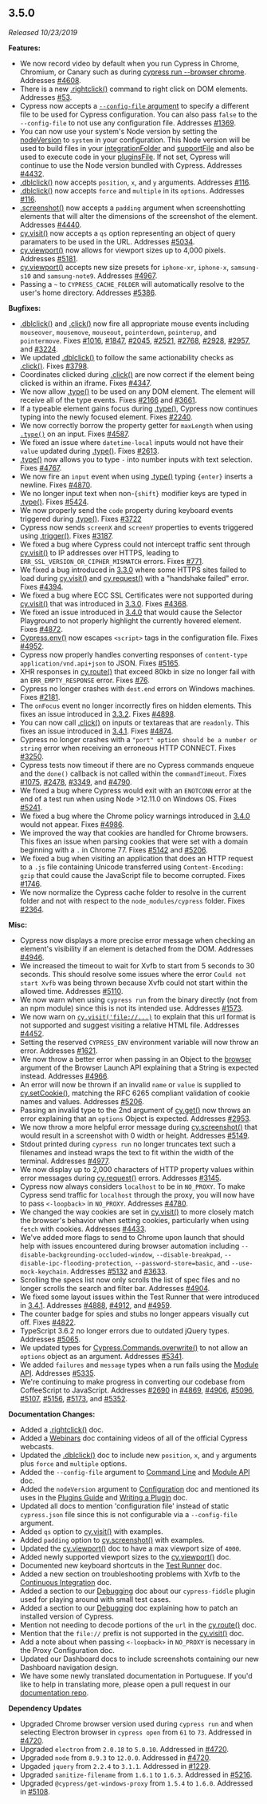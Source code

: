 ## 3.5.0

_Released 10/23/2019_

**Features:**

- We now record video by default when you run Cypress in Chrome, Chromium, or Canary such as during [cypress run --browser chrome](/guides/guides/command-line#cypress-run-browser-lt-browser-name-or-path-gt). Addresses [#4608](https://github.com/cypress-io/cypress/issues/4608).
- There is a new [.rightclick()](/api/commands/rightclick) command to right click on DOM elements. Addresses [#53](https://github.com/cypress-io/cypress/issues/53).
- Cypress now accepts a [`--config-file` argument](/guides/guides/command-line#cypress-run-config-file-lt-config-file-gt) to specify a different file to be used for Cypress configuration. You can also pass `false` to the `--config-file` to not use any configuration file. Addresses [#1369](https://github.com/cypress-io/cypress/issues/1369).
- You can now use your system's Node version by setting the [nodeVersion](/guides/references/configuration#Node-version) to `system` in your configuration. This Node version will be used to build files in your [integrationFolder](/guides/references/configuration#Folders-Files) and [supportFile](/guides/references/configuration#Folders-Files) and also be used to execute code in your [pluginsFile](/guides/references/configuration#Folders-Files). If not set, Cypress will continue to use the Node version bundled with Cypress. Addresses [#4432](https://github.com/cypress-io/cypress/issues/4432).
- [.dblclick()](/api/commands/dblclick) now accepts `position`, `x`, and `y` arguments. Addresses [#116](https://github.com/cypress-io/cypress/issues/116).
- [.dblclick()](/api/commands/dblclick) now accepts `force` and `multiple` in its `options`. Addresses [#116](https://github.com/cypress-io/cypress/issues/116).
- [.screenshot()](/api/commands/screenshot) now accepts a `padding` argument when screenshotting elements that will alter the dimensions of the screenshot of the element. Addresses [#4440](https://github.com/cypress-io/cypress/issues/4440).
- [cy.visit()](/api/commands/visit) now accepts a `qs` option representing an object of query paramaters to be used in the URL. Addresses [#5034](https://github.com/cypress-io/cypress/issues/5034).
- [cy.viewport()](/api/commands/viewport) now allows for viewport sizes up to 4,000 pixels. Addresses [#5181](https://github.com/cypress-io/cypress/issues/5181).
- [cy.viewport()](/api/commands/viewport) accepts new size presets for `iphone-xr`, `iphone-x`, `samsung-s10` and `samsung-note9`. Addresses [#4967](https://github.com/cypress-io/cypress/issues/4967).
- Passing a `~` to `CYPRESS_CACHE_FOLDER` will automatically resolve to the user's home directory. Addresses [#5386](https://github.com/cypress-io/cypress/issues/5386).

**Bugfixes:**

- [.dblclick()](/api/commands/dblclick) and [.click()](/api/commands/click) now fire all appropriate mouse events including `mouseover`, `mousemove`, `mouseout`, `pointerdown`, `pointerup`, and `pointermove`. Fixes [#1016](https://github.com/cypress-io/cypress/issues/1016), [#1847](https://github.com/cypress-io/cypress/issues/1847), [#2045](https://github.com/cypress-io/cypress/issues/2045), [#2521](https://github.com/cypress-io/cypress/issues/2521), [#2768](https://github.com/cypress-io/cypress/issues/2768), [#2928](https://github.com/cypress-io/cypress/issues/2928), [#2957](https://github.com/cypress-io/cypress/issues/2957), and [#3224](https://github.com/cypress-io/cypress/issues/3224).
- We updated [.dblclick()](/api/commands/dblclick) to follow the same actionability checks as [.click()](/api/commands/click). Fixes [#3798](https://github.com/cypress-io/cypress/issues/3798).
- Coordinates clicked during [.click()](/api/commands/click) are now correct if the element being clicked is within an iframe. Fixes [#4347](https://github.com/cypress-io/cypress/issues/4347).
- We now allow [.type()](/api/commands/type) to be used on any DOM element. The element will receive all of the type events. Fixes [#2166](https://github.com/cypress-io/cypress/issues/2166) and [#3661](https://github.com/cypress-io/cypress/issues/3661).
- If a typeable element gains focus during [.type()](/api/commands/type), Cypress now continues typing into the newly focused element. Fixes [#2240](https://github.com/cypress-io/cypress/issues/2240).
- We now correctly borrow the property getter for `maxLength` when using [`.type()`](/api/commands/type) on an input. Fixes [#4587](https://github.com/cypress-io/cypress/issues/4587).
- We fixed an issue where `datetime-local` inputs would not have their `value` updated during [.type()](/api/commands/type). Fixes [#2613](https://github.com/cypress-io/cypress/issues/2613).
- [.type()](/api/commands/type) now allows you to type `-` into number inputs with text selection. Fixes [#4767](https://github.com/cypress-io/cypress/issues/4767).
- We now fire an `input` event when using [.type()](/api/commands/type) typing `{enter}` inserts a newline. Fixes [#4870](https://github.com/cypress-io/cypress/issues/4870).
- We no longer input text when non-`{shift}` modifier keys are typed in [.type()](/api/commands/type). Fixes [#5424](https://github.com/cypress-io/cypress/issues/5424).
- We now properly send the `code` property during keyboard events triggered during [.type()](/api/commands/type). Fixes [#3722](https://github.com/cypress-io/cypress/issues/3722)
- Cypress now sends `screenX` and `screenY` properties to events triggered using [.trigger()](/api/commands/trigger). Fixes [#3187](https://github.com/cypress-io/cypress/issues/3187).
- We fixed a bug where Cypress could not intercept traffic sent through [cy.visit()](/api/commands/visit) to IP addresses over HTTPS, leading to `ERR_SSL_VERSION_OR_CIPHER_MISMATCH` errors. Fixes [#771](https://github.com/cypress-io/cypress/issues/771).
- We fixed a bug introduced in [3.3.0](/guides/references/changelog#3-3-0) where some HTTPS sites failed to load during [cy.visit()](/api/commands/visit) and [cy.request()](/api/commands/request) with a "handshake failed" error. Fixes [#4394](https://github.com/cypress-io/cypress/issues/4394).
- We fixed a bug where ECC SSL Certificates were not supported during [cy.visit()](/api/commands/visit) that was introduced in [3.3.0](/guides/references/changelog#3-3-0). Fixes [#4368](https://github.com/cypress-io/cypress/issues/4368).
- We fixed an issue introduced in [3.4.0](/guides/references/changelog#3-4-0) that would cause the Selector Playground to not properly highlight the currently hovered element. Fixes [#4872](https://github.com/cypress-io/cypress/issues/4872).
- [Cypress.env()](/api/cypress-api/env) now escapes `<script>` tags in the configuration file. Fixes [#4952](https://github.com/cypress-io/cypress/issues/4952).
- Cypress now properly handles converting responses of `content-type` `application/vnd.api+json` to JSON. Fixes [#5165](https://github.com/cypress-io/cypress/issues/5165).
- XHR responses in [cy.route()](/api/commands/route) that exceed 80kb in size no longer fail with an `ERR_EMPTY_RESPONSE` error. Fixes [#76](https://github.com/cypress-io/cypress/issues/76).
- Cypress no longer crashes with `dest.end` errors on Windows machines. Fixes [#2181](https://github.com/cypress-io/cypress/issues/2181).
- The `onFocus` event no longer incorrectly fires on hidden elements. This fixes an issue introduced in [3.3.2](/guides/references/changelog#3-3-2). Fixes [#4898](https://github.com/cypress-io/cypress/issues/4898).
- You can now call [.click()](/api/commands/click) on inputs or textareas that are `readonly`. This fixes an issue introduced in [3.4.1](/guides/references/changelog#3-4-1). Fixes [#4874](https://github.com/cypress-io/cypress/issues/4874).
- Cypress no longer crashes with a `"port" option should be a number or string` error when receiving an erroneous HTTP CONNECT. Fixes [#3250](https://github.com/cypress-io/cypress/issues/3250).
- Cypress tests now timeout if there are no Cypress commands enqueue and the `done()` callback is not called within the `commandTimeout`. Fixes [#1075](https://github.com/cypress-io/cypress/issues/1075), [#2478](https://github.com/cypress-io/cypress/issues/2478), [#3349](https://github.com/cypress-io/cypress/issues/3349), and [#4790](https://github.com/cypress-io/cypress/issues/4790).
- We fixed a bug where Cypress would exit with an `ENOTCONN` error at the end of a test run when using Node >12.11.0 on Windows OS. Fixes [#5241](https://github.com/cypress-io/cypress/issues/5241).
- We fixed a bug where the Chrome policy warnings introduced in [3.4.0](/guides/references/changelog#3-4-0) would not appear. Fixes [#4986](https://github.com/cypress-io/cypress/issues/4986).
- We improved the way that cookies are handled for Chrome browsers. This fixes an issue when parsing cookies that were set with a domain beginning with a `.` in Chrome 77. Fixes [#5142](https://github.com/cypress-io/cypress/issues/5142) and [#5206](https://github.com/cypress-io/cypress/issues/5206).
- We fixed a bug when visiting an application that does an HTTP request to a `.js` file containing Unicode transferred using `Content-Encoding: gzip` that could cause the JavaScript file to become corrupted. Fixes [#1746](https://github.com/cypress-io/cypress/issues/1746).
- We now normalize the Cypress cache folder to resolve in the current folder and not with respect to the `node_modules/cypress` folder. Fixes [#2364](https://github.com/cypress-io/cypress/issues/2364).

**Misc:**

- Cypress now displays a more precise error message when checking an element's visibility if an element is detached from the DOM. Addresses [#4946](https://github.com/cypress-io/cypress/issues/4946).
- We increased the timeout to wait for Xvfb to start from 5 seconds to 30 seconds. This should resolve some issues where the error `Could not start Xvfb` was being thrown because Xvfb could not start within the allowed time. Addresses [#5110](https://github.com/cypress-io/cypress/issues/5110).
- We now warn when using `cypress run` from the binary directly (not from an npm module) since this is not its intended use. Addresses [#1573](https://github.com/cypress-io/cypress/issues/1573).
- We now warn on [`cy.visit('file://...)`](/api/commands/visit) to explain that this url format is not supported and suggest visiting a relative HTML file. Addresses [#4452](https://github.com/cypress-io/cypress/issues/4452).
- Setting the reserved `CYPRESS_ENV` environment variable will now throw an error. Addresses [#1621](https://github.com/cypress-io/cypress/issues/1621).
- We now throw a better error when passing in an Object to the [browser](/api/plugins/browser-launch-api) argument of the Browser Launch API explaining that a String is expected instead. Addresses [#4966](https://github.com/cypress-io/cypress/issues/4966).
- An error will now be thrown if an invalid `name` or `value` is supplied to [cy.setCookie()](/api/commands/setcookie), matching the RFC 6265 compliant validation of cookie names and values. Addresses [#5206](https://github.com/cypress-io/cypress/issues/5206).
- Passing an invalid type to the 2nd argument of [cy.get()](/api/commands/get) now throws an error explaining that an `options` Object is expected. Addresses [#2953](https://github.com/cypress-io/cypress/issues/2953).
- We now throw a more helpful error message during [cy.screenshot()](/api/commands/screenshot) that would result in a screenshot with 0 width or height. Addresses [#5149](https://github.com/cypress-io/cypress/issues/5149).
- Stdout printed during `cypress run` no longer truncates text such a filenames and instead wraps the text to fit within the width of the terminal. Addresses [#4977](https://github.com/cypress-io/cypress/issues/4977).
- We now display up to 2,000 characters of HTTP property values within error messages during [cy.request()](/api/commands/request) errors. Addresses [#3145](https://github.com/cypress-io/cypress/issues/3145).
- Cypress now always considers `localhost` to be in `NO_PROXY`. To make Cypress send traffic for `localhost` through the proxy, you will now have to pass `<-loopback>` in `NO_PROXY`. Addresses [#4780](https://github.com/cypress-io/cypress/issues/4780).
- We changed the way cookies are set in [cy.visit()](/api/commands/visit) to more closely match the browser's behavior when setting cookies, particularly when using `fetch` with cookies. Addresses [#4433](https://github.com/cypress-io/cypress/issues/4433).
- We've added more flags to send to Chrome upon launch that should help with issues encountered during browser automation including `--disable-backgrounding-occluded-window`, `--disable-breakpad`, `--disable-ipc-flooding-protection`, `--password-store=basic`, and `--use-mock-keychain`. Addresses [#5132](https://github.com/cypress-io/cypress/issues/5132) and [#3633](https://github.com/cypress-io/cypress/issues/3633).
- Scrolling the specs list now only scrolls the list of spec files and no longer scrolls the search and filter bar. Addresses [#4904](https://github.com/cypress-io/cypress/issues/4904).
- We fixed some layout issues within the Test Runner that were introduced in [3.4.1](/guides/references/changelog#3-4-1). Addresses [#4888](https://github.com/cypress-io/cypress/issues/4888), [#4912](https://github.com/cypress-io/cypress/issues/4912), and [#4959](https://github.com/cypress-io/cypress/issues/4959).
- The counter badge for spies and stubs no longer appears visually cut off. Fixes [#4822](https://github.com/cypress-io/cypress/issues/4822).
- TypeScript 3.6.2 no longer errors due to outdated jQuery types. Addresses [#5065](https://github.com/cypress-io/cypress/issues/5065).
- We updated types for [Cypress.Commands.overwrite()](/api/cypress-api/custom-commands) to not allow an `options` object as an argument. Addresses [#5341](https://github.com/cypress-io/cypress/issues/5341).
- We added `failures` and `message` types when a run fails using the [Module API](/guides/guides/module-api). Addresses [#5335](https://github.com/cypress-io/cypress/issues/5335).
- We're continuing to make progress in converting our codebase from CoffeeScript to JavaScript. Addresses [#2690](https://github.com/cypress-io/cypress/issues/2690) in [#4869](https://github.com/cypress-io/cypress/pull/4869), [#4906](https://github.com/cypress-io/cypress/pull/4906), [#5096](https://github.com/cypress-io/cypress/pull/5096), [#5107](https://github.com/cypress-io/cypress/pull/5107), [#5156](https://github.com/cypress-io/cypress/pull/5156), [#5173](https://github.com/cypress-io/cypress/pull/5173), and [#5352](https://github.com/cypress-io/cypress/pull/5352).

**Documentation Changes:**

- Added a [.rightclick()](/api/commands/rightclick) doc.
- Added a [Webinars](/examples/media/webinars-media) doc containing videos of all of the official Cypress webcasts.
- Updated the [.dblclick()](/api/commands/dblclick) doc to include new `position`, `x`, and `y` arguments plus `force` and `multiple` options.
- Added the `--config-file` argument to [Command Line](/guides/guides/command-line) and [Module API](/guides/guides/module-api) doc.
- Added the `nodeVersion` argument to [Configuration](/guides/references/configuration) doc and mentioned its uses in the [Plugins Guide](/guides/tooling/plugins-guide) and [Writing a Plugin](/api/plugins/writing-a-plugin) doc.
- Updated all docs to mention 'configuration file' instead of static `cypress.json` file since this is not configurable via a `--config-file` argument.
- Added `qs` option to [cy.visit()](/api/commands/visit#Arguments) with examples.
- Added `padding` option to [cy.screenshot()](/api/commands/screenshot) with examples.
- Updated the [cy.viewport()](/api/commands/viewport) doc to have a max viewport size of `4000`.
- Added newly supported viewport sizes to the [cy.viewport()](/api/commands/viewport) doc.
- Documented new keyboard shortcuts in the [Test Runner](/guides/core-concepts/test-runner) doc.
- Added a new section on troubleshooting problems with Xvfb to the [Continuous Integration](/guides/guides/continuous-integration#Xvfb) doc.
- Added a section to our [Debugging](/guides/guides/debugging#Cypress-fiddle) doc about our `cypress-fiddle` plugin used for playing around with small test cases.
- Added a section to our [Debugging](/guides/guides/debugging#Patch-Cypress) doc explaining how to patch an installed version of Cypress.
- Mention not needing to decode portions of the `url` in the [cy.route()](/api/commands/route) doc.
- Mention that the `file://` prefix is not supported in the [cy.visit()](/api/commands/visit) doc.
- Add a note about when passing `<-loopback>` in `NO_PROXY` is necessary in the Proxy Configuration doc.
- Updated our Dashboard docs to include screenshots containing our new Dashboard navigation design.
- We have some newly translated documentation in Portuguese. If you'd like to help in translating more, please open a pull request in our [documentation repo](https://github.com/cypress-io/cypress-documentation).

**Dependency Updates**

- Upgraded Chrome browser version used during `cypress run` and when selecting Electron browser in `cypress open` from `61` to `73`. Addressed in [#4720](https://github.com/cypress-io/cypress/pull/4720).
- Upgraded `electron` from `2.0.18` to `5.0.10`. Addressed in [#4720](https://github.com/cypress-io/cypress/pull/4720).
- Upgraded `node` from `8.9.3` to `12.0.0`. Addressed in [#4720](https://github.com/cypress-io/cypress/pull/4720).
- Upgaded `jquery` from `2.2.4` to `3.1.1`. Addressed in [#1229](https://github.com/cypress-io/cypress/pull/1229).
- Upgraded `sanitize-filename` from `1.6.1` to `1.6.3`. Addressed in [#5216](https://github.com/cypress-io/cypress/pull/5216).
- Upgraded `@cypress/get-windows-proxy` from `1.5.4` to `1.6.0`. Addressed in [#5108](https://github.com/cypress-io/cypress/pull/5108).
